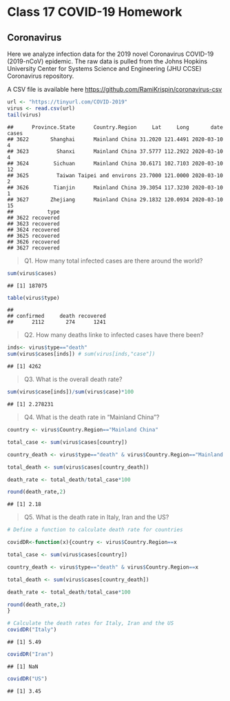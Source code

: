 Class 17 COVID-19 Homework
================

## Coronavirus

Here we analyze infection data for the 2019 novel Coronavirus COVID-19
(2019-nCoV) epidemic. The raw data is pulled from the Johns Hopkins
University Center for Systems Science and Engineering (JHU CCSE)
Coronavirus repository.

A CSV file is available here
<https://github.com/RamiKrispin/coronavirus-csv>

``` r
url <- "https://tinyurl.com/COVID-2019"
virus <- read.csv(url)
tail(virus)
```

    ##      Province.State      Country.Region     Lat     Long       date cases
    ## 3622       Shanghai      Mainland China 31.2020 121.4491 2020-03-10     4
    ## 3623         Shanxi      Mainland China 37.5777 112.2922 2020-03-10     4
    ## 3624        Sichuan      Mainland China 30.6171 102.7103 2020-03-10    12
    ## 3625         Taiwan Taipei and environs 23.7000 121.0000 2020-03-10     2
    ## 3626        Tianjin      Mainland China 39.3054 117.3230 2020-03-10     1
    ## 3627       Zhejiang      Mainland China 29.1832 120.0934 2020-03-10    15
    ##           type
    ## 3622 recovered
    ## 3623 recovered
    ## 3624 recovered
    ## 3625 recovered
    ## 3626 recovered
    ## 3627 recovered

> Q1. How many total infected cases are there around the world?

``` r
sum(virus$cases)
```

    ## [1] 187075

``` r
table(virus$type)
```

    ## 
    ## confirmed     death recovered 
    ##      2112       274      1241

> Q2. How many deaths linke to infected cases have there been?

``` r
inds<- virus$type=="death"
sum(virus$cases[inds]) # sum(virus[inds,"case"])
```

    ## [1] 4262

> Q3. What is the overall death rate?

``` r
sum(virus$case[inds])/sum(virus$case)*100
```

    ## [1] 2.278231

> Q4. What is the death rate in “Mainland China”?

``` r
country <- virus$Country.Region=="Mainland China"

total_case <- sum(virus$cases[country])

country_death <- virus$type=="death" & virus$Country.Region=="Mainland China"

total_death <- sum(virus$cases[country_death])

death_rate <- total_death/total_case*100

round(death_rate,2)
```

    ## [1] 2.18

> Q5. What is the death rate in Italy, Iran and the US?

``` r
# Define a function to calculate death rate for countries

covidDR<-function(x){country <- virus$Country.Region==x

total_case <- sum(virus$cases[country])

country_death <- virus$type=="death" & virus$Country.Region==x

total_death <- sum(virus$cases[country_death])

death_rate <- total_death/total_case*100

round(death_rate,2)
}
```

``` r
# Calculate the death rates for Italy, Iran and the US
covidDR("Italy")
```

    ## [1] 5.49

``` r
covidDR("Iran")
```

    ## [1] NaN

``` r
covidDR("US")
```

    ## [1] 3.45
